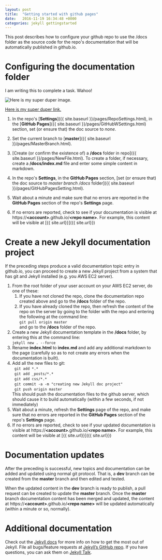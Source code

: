 ```yaml
---
layout: post
title:  "Getting started with github pages"
date:   2016-11-19 16:34:48 +0000
categories: jekyll gettingstarted
---
```


This post describes how to configure your github repo to use the /docs folder as the source code for the repo's documentation that will be automatically published in github.io.

# Configuring the documentation folder

I am writing this to complete a task. Wahoo!

![Here is my super duper image.]({{site.baseurl}}/assets/images/docsfolder.png)

[Here is my super duper link.](https://www.youtube.com)

1. In the repo's [**Settings**]({{ site.baseurl }}/pages/RepoSettings.html), in the [**GitHub Pages**]({{ site.baseurl }}/pages/GitHubWSettings.html) section, set (or ensure that) the doc source to _none_.

2. Set the current branch to [**master**]({{ site.baseurl }}/pages/MasterBranch.html).
2. [Create (or confirm the existence of) a **/docs** folder in repo]({{ site.baseurl }}/pages/NewFile.html). To create a folder, if necessary, create a **/docs/index.md** file and enter some simple content in markdown.
3. In the repo's **Settings**, in the **GitHub Pages** section, [set (or ensure that) the doc source to _master branch /docs_ folder]({{ site.baseurl }}/pages/GitHubPagesSetting.html).
4. Wait about a minute and make sure that no errors are reported in the **GitHub Pages** section of the repo's **Settings** page. 
5. If no errors are reported, check to see if your documentation is visible at https://**<account\>**.github.io/**<repo name\>**. For example, this content will be visible at [{{ site.url}}]({{ site.url}})

# Create a new Jekyll documentation project

If the preceding steps produce a valid documentation topic entry in github.io, you can proceed to create a new Jekyll project from a system that has git and Jekyll installed (e.g. you AWS EC2 server).

1. From the root folder of your user account on your AWS EC2 server, do one of these: 
	1. If you have not cloned the repo, clone the documentation repo created above and go to the **/docs** folder of the repo.
	2. If you have already cloned the repo, then refresh the content of the repo on the server by going to the folder with the repo and entering the following at the command line:<br>
```git pull origin master```<br>
and go to the **/docs** folder of the repo.
2.  Create a new Jekyll documentation template in the **/docs** folder, by entering this at the command line: <br>
```jekyll new . --force``` <br>
3. Rename **index.html** to **index.md** and add any additional markdown to the page (carefully so as to not create any errors when the documentation is built).
4. Add all the new files to git:<br>
```	git add *.*```<br>
```	git add _posts/*.*```<br>
```	git add css/*.*```<br>
```	git commit -a -m "creating new Jekyll doc project"```<br>
```	git push origin master```<br>
This should push the documentation files to the github server, which should cause it to build automatically (within a few seconds, if not immediately)
5. Wait about a minute, refresh the **Settings** page of the repo, and make sure that no errors are reported in the **GitHub Pages** section of the repo's **Settings** page. 
6. If no errors are reported, check to see if your updated documentation is visible at https://**<account\>**.github.io/**<repo name\>**. For example, this content will be visible at [{{ site.url}}]({{ site.url}})

# Documentation updates

After the preceding is successful, new topics and documentation can be added and updated using normal git protocol. That is, a **dev** branch can be created from the **master** branch and then edited and tested. 

When the updated content in the **dev** branch is ready to publish, a pull request can be created to update the **master** branch. Once the **master** branch documentation content has been merged and updated, the content at https://**<account\>**.github.io/**<repo name\>** will be updated automatically (within a minute or so, normally).

# Additional documentation

Check out the [Jekyll docs][jekyll-docs] for more info on how to get the most out of Jekyll. File all bugs/feature requests at [Jekyll’s GitHub repo][jekyll-gh]. If you have questions, you can ask them on [Jekyll Talk][jekyll-talk].

[jekyll-docs]: http://jekyllrb.com/docs/home
[jekyll-gh]:   https://github.com/jekyll/jekyll
[jekyll-talk]: https://talk.jekyllrb.com/
